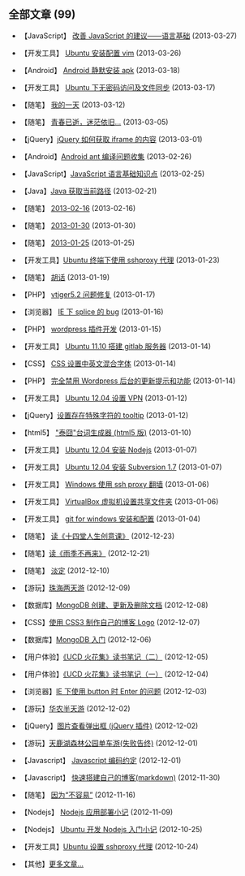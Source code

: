 ## 全部文章 (99)

* 【JavaScript】 [改善 JavaScript 的建议——语言基础](?2013/03/27/javascript_base_advice) (2013-03-27)

* 【开发工具】 [Ubuntu 安装配置 vim](?2013/03/26/ubuntu_vim) (2013-03-26)

* 【Android】 [Android 静默安装 apk](?2013/03/18/android_install) (2013-03-18)

* 【开发工具】 [Ubuntu 下无密码访问及文件同步](?2013/03/17/ssh_rsync) (2013-03-17)

* 【随笔】 [我的一天](?2013/03/12/sui_bi) (2013-03-12)

* 【随笔】 [青春已逝，迷茫依旧…](?2013/03/05/sui_bi) (2013-03-05)

* 【jQuery】[jQuery 如何获取 iframe 的内容](?2013/03/01/access_iframe) (2013-03-01)

* 【Android】[Android ant 编译问题收集](?2013/02/26/android_ant_problem) (2013-02-26)

* 【JavaScript】[JavaScript 语言基础知识点](?2013/02/25/javascript_base) (2013-02-25)

* 【Java】[Java 获取当前路径](?2013/02/21/java_get_cur_path) (2013-02-21)

* 【随笔】 [2013-02-16](?2013/02/16/sui_bi) (2013-02-16)

* 【随笔】 [2013-01-30](?2013/01/30/sui_bi) (2013-01-30)

* 【随笔】 [2013-01-25](?2013/01/25/sui_bi) (2013-01-25)

* 【开发工具】[Ubuntu 终端下使用 sshproxy 代理](?2013/01/23/terminal_sshproxy_socks) (2013-01-23)

* 【随笔】 [胡话](?2013/01/19/hu_hua) (2013-01-19)

* 【PHP】 [vtiger5.2 问题修复](?2013/01/17/vtiger_bug) (2013-01-17)

* 【浏览器】 [IE 下 splice 的 bug](?2013/01/16/splice_in_ie) (2013-01-16)

* 【PHP】 [wordpress 插件开发](?2013/01/15/wordpress_plugin) (2013-01-15)

* 【开发工具】 [Ubuntu 11.10 搭建 gitlab 服务器](?2013/01/14/gitlab_installation) (2013-01-14)

* 【CSS】 [CSS 设置中英文混合字体](?2013/01/14/css_font_setting) (2013-01-14)

* 【PHP】 [完全禁用 Wordpress 后台的更新提示和功能](?2013/01/14/hidden_wordpress_update) (2013-01-14)

* 【开发工具】 [Ubuntu 12.04 设置 VPN](?2013/01/12/ubuntu_set_vpn) (2013-01-12)

* 【jQuery】[设置存在特殊字符的 tooltip](?2013/01/12/title_special_character) (2013-01-12)

* 【html5】 ["泰囧"台词生成器 (html5 版)](?2013/01/10/fill_text) (2013-01-10)

* 【开发工具】 [Ubuntu 12.04 安装 Nodejs](?2013/01/07/installing_node_on_ubuntu) (2013-01-07)

* 【开发工具】 [Ubuntu 12.04 安装 Subversion 1.7](?2013/01/07/installing_subversion_on_ubuntu) (2013-01-07)

* 【开发工具】 [Windows 使用 ssh proxy 翻墙](?2013/01/06/windows_bitvise) (2013-01-06)

* 【开发工具】 [VirtualBox 虚拟机设置共享文件夹](?2013/01/06/vbox_share) (2013-01-06)

* 【开发工具】 [git for windows 安装和配置](?2013/01/04/git_for_windows) (2013-01-04)

* 【随笔】 [读《十四堂人生创意课》](?2012/12/23/zhuangtai) (2012-12-23)

* 【随笔】[读《雨季不再来》](?2012/12/21/yu_ji_bu_zai_lai) (2012-12-21)

* 【随笔】 [淡定](?2012/12/10/dan_ding) (2012-12-10)

* 【游玩】[珠海两天游](?2012/12/09/zhu_hai_trip) (2012-12-09)

* 【数据库】[MongoDB 创建、更新及删除文档](?2012/12/08/mongodb_insert_update_remove) (2012-12-08)

* 【CSS】[使用 CSS3 制作自己的博客 Logo](?2012/12/07/css3_blog_logo) (2012-12-07)

* 【数据库】[MongoDB 入门](?2012/12/06/mongodb_started) (2012-12-06)

* 【用户体验】[《UCD 火花集》读书笔记（二）](?2012/12/05/ucd_book) (2012-12-05)

* 【用户体验】[《UCD 火花集》读书笔记（一）](?2012/12/04/ucd_book) (2012-12-04)

* 【浏览器】[IE 下使用 button 时 Enter 的问题](?2012/12/03/ie_enter_button_bug) (2012-12-03)

* 【游玩】[华农半天游](?2012/12/02/hua_nong_trip) (2012-12-02)

* 【jQuery】[图片查看弹出框 (jQuery 插件)](?2012/12/02/jquery_imagebox) (2012-12-02)

* 【游玩】[天鹿湖森林公园单车游(失败告终)](?2012/12/01/tianluhu_cycle_trip) (2012-12-01)

* 【Javascript】 [Javascript 编码约定](?2012/12/01/javascript_coding_convention) (2012-12-01)

* 【Javascript】 [快速搭建自己的博客(markdown)](?2012/11/30/build_markdown_blog) (2012-11-30)

* 【随笔】 [因为“不容易”](?2012/11/16/because_not_easy) (2012-11-16)

* 【Nodejs】 [Nodejs 应用部署小记](?2012/11/09/nodejs_deploy) (2012-11-09)

* 【Nodejs】 [Ubuntu 开发 Nodejs 入门小记](?2012/10/25/nodejs_get_started) (2012-10-25)

* 【开发工具】[Ubuntu 设置 sshproxy 代理](?2012/10/24/ubuntu_sshproxy) (2012-10-24)

* 【其他】[更多文章...](http://qing.weibo.com/2292826740/profile) 
